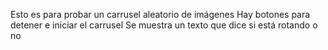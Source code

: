 Esto es para probar un carrusel aleatorio de imágenes
Hay botones para detener e iniciar el carrusel
Se muestra un texto que dice si está rotando o no
